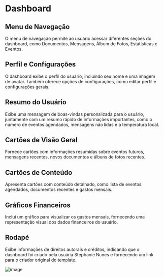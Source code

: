 # Dashboard

## Menu de Navegação
O menu de navegação permite ao usuário acessar diferentes seções do dashboard, como Documentos, Mensagens, Álbum de Fotos, Estatísticas e Eventos.

## Perfil e Configurações
O dashboard exibe o perfil do usuário, incluindo seu nome e uma imagem de avatar. Também oferece opções de configurações, como editar perfil e configurações gerais.

## Resumo do Usuário
Exibe uma mensagem de boas-vindas personalizada para o usuário, juntamente com um resumo rápido de informações importantes, como o número de eventos agendados, mensagens não lidas e a temperatura local.

## Cartões de Visão Geral
Fornece cartões com informações resumidas sobre eventos futuros, mensagens recentes, novos documentos e álbuns de fotos recentes.

## Cartões de Conteúdo
Apresenta cartões com conteúdo detalhado, como lista de eventos agendados, documentos recentes e gastos mensais.

## Gráficos Financeiros
Inclui um gráfico para visualizar os gastos mensais, fornecendo uma representação visual dos dados financeiros do usuário.

## Rodapé
Exibe informações de direitos autorais e créditos, indicando que o dashboard foi criado pela usuária Stephanie Nunes e fornecendo um link para o criador original do template.

![image](https://github.com/stenunees/Dashboard-Responsivo/assets/100435225/6d74ac26-1f84-4de5-a3b5-7368f8d67318)
